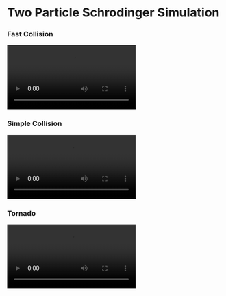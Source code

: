 # Two Particle Schrodinger Simulation

### Fast Collision
<video src="./Vids/Fast Collision.mp4" controls style="max-width: 100%;">
</video>

### Simple Collision
<video src="./Vids/Simple Collision.mp4" controls style="max-width: 100%;">
</video>

### Tornado
<video src="./Vids/Tornado.mp4" controls style="max-width: 100%;">
</video>
